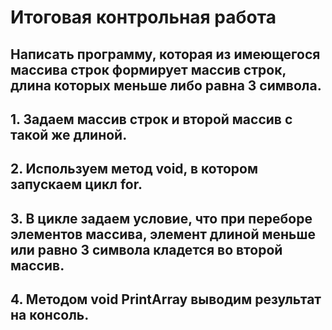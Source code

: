 # Итоговая контрольная работа
## Написать программу, которая из имеющегося массива строк формирует массив строк, длина которых меньше либо равна 3 символа. 

## 1. Задаем массив строк и второй массив с такой же длиной. 
## 2. Используем метод void, в котором запускаем цикл for.
## 3. В цикле задаем условие, что при переборе элементов массива, элемент длиной меньше или равно 3 символа кладется во второй массив.
## 4. Методом void PrintArray выводим результат на консоль.